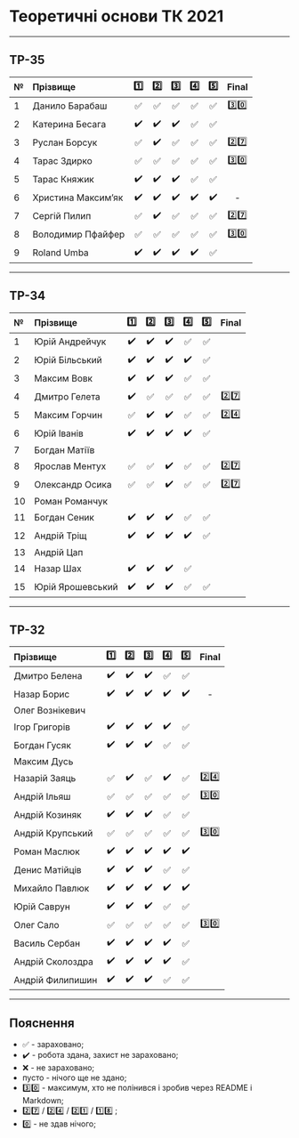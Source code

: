 # Теоретичні основи ТК 2021

---
## ТР-35
| №   | Прізвище          | :one: | :two: | :three: | :four: | :five: | Final |
|:--- | :---------------- |:-------------------------------------:|:-------------------------------------:|:-------------------------------------:|:-------------------------------------:|:-------------------------------------:|:-------------------------------------:|
| 1   | Данило Барабаш    |:white_check_mark:|:white_check_mark:|:white_check_mark:|:white_check_mark:|:white_check_mark:|:three::zero:|
| 2   | Катерина Бесага   |:heavy_check_mark:|:heavy_check_mark:|:heavy_check_mark:|:white_check_mark:|:white_check_mark:||
| 3   | Руслан Борсук     |:white_check_mark:|:heavy_check_mark:|:white_check_mark:|:white_check_mark:|:white_check_mark:|:two::seven:|
| 4   | Тарас Здирко      |:white_check_mark:|:white_check_mark:|:white_check_mark:|:white_check_mark:|:white_check_mark:|:three::zero:|
| 5   | Тарас Княжик      |:heavy_check_mark:|:heavy_check_mark:|:heavy_check_mark:|:white_check_mark:|:white_check_mark:||
| 6   | Христина Максим’як|:heavy_check_mark:|:heavy_check_mark:|:heavy_check_mark:|:heavy_check_mark:|:heavy_check_mark:|-|
| 7   | Сергій Пилип      |:white_check_mark:|:heavy_check_mark:|:white_check_mark:|:white_check_mark:|:white_check_mark:|:two::seven:|
| 8   | Володимир Пфайфер |:white_check_mark:|:white_check_mark:|:white_check_mark:|:white_check_mark:|:white_check_mark:|:three::zero:|
| 9   | Roland Umba       |:heavy_check_mark:|:heavy_check_mark:|:heavy_check_mark:|:heavy_check_mark:|:white_check_mark:||

---
## ТР-34
| №   | Прізвище          | :one: | :two: | :three: | :four: | :five: | Final |
|:--- | :---------------- |:-------------------------------------:|:-------------------------------------:|:-------------------------------------:|:-------------------------------------:|:-------------------------------------:|:-------------------------------------:|
| 1   | Юрій Андрейчук    |:heavy_check_mark:|:heavy_check_mark:|:heavy_check_mark:|:white_check_mark:|:white_check_mark:||
| 2   | Юрій Більський    |:heavy_check_mark:|:heavy_check_mark:|:heavy_check_mark:|:heavy_check_mark:|:white_check_mark:||
| 3   | Максим Вовк       |:heavy_check_mark:|:heavy_check_mark:|:heavy_check_mark:|:white_check_mark:|:white_check_mark:||
| 4   | Дмитро Гелета     |:heavy_check_mark:|:white_check_mark:|:white_check_mark:|:white_check_mark:|:white_check_mark:|:two::seven:|
| 5   | Максим Горчин     |:white_check_mark:|:heavy_check_mark:|:heavy_check_mark:|:white_check_mark:|:white_check_mark:|:two::four:|
| 6   | Юрій Іванів       |:heavy_check_mark:|:heavy_check_mark:|:heavy_check_mark:|:heavy_check_mark:|:white_check_mark:||
| 7   | Богдан Матіїв     |||||||
| 8   | Ярослав Ментух    |:white_check_mark:|:white_check_mark:|:heavy_check_mark:|:white_check_mark:|:white_check_mark:|:two::seven:|
| 9   | Олександр Осика   |:white_check_mark:|:white_check_mark:|:heavy_check_mark:|:white_check_mark:|:white_check_mark:|:two::seven:|
| 10  | Роман Романчук    |||||||
| 11  | Богдан Сеник      |:heavy_check_mark:|:heavy_check_mark:|:heavy_check_mark:|:white_check_mark:|:white_check_mark:||
| 12  | Андрій Тріщ       |:heavy_check_mark:|:heavy_check_mark:|:heavy_check_mark:|:heavy_check_mark:|:white_check_mark:||
| 13  | Андрій Цап        |||||||
| 14  | Назар Шах         |:heavy_check_mark:|:heavy_check_mark:|:heavy_check_mark:|:white_check_mark:|||
| 15  | Юрій Ярошевський  |:heavy_check_mark:|:heavy_check_mark:|:heavy_check_mark:|:white_check_mark:|:white_check_mark:||

---
## ТР-32
| Прізвище          | :one: | :two: | :three: | :four: | :five: | Final |
| :---------------- |:-------------------------------------:|:-------------------------------------:|:-------------------------------------:|:-------------------------------------:|:-------------------------------------:|:-------------------------------------:|
| Дмитро Белена     |:heavy_check_mark:|:heavy_check_mark:|:heavy_check_mark:|:white_check_mark:|:white_check_mark:||
| Назар Борис       |:heavy_check_mark:|:heavy_check_mark:|:heavy_check_mark:|:heavy_check_mark:|:heavy_check_mark:|-|
| Олег Вознікевич   |||||||
| Ігор Григорів     |:heavy_check_mark:|:heavy_check_mark:|:heavy_check_mark:|:heavy_check_mark:|:white_check_mark:||
| Богдан Гусяк      |:heavy_check_mark:|:heavy_check_mark:|:heavy_check_mark:|:white_check_mark:|:white_check_mark:||
| Максим Дусь       |||||||
| Назарій Заяць     |:white_check_mark:|:heavy_check_mark:|:white_check_mark:|:heavy_check_mark:|:white_check_mark:|:two::four:|
| Андрій Ільяш      |:white_check_mark:|:white_check_mark:|:white_check_mark:|:white_check_mark:|:white_check_mark:|:three::zero:|
| Андрій Козиняк    |:heavy_check_mark:|:heavy_check_mark:|:heavy_check_mark:|:white_check_mark:|:white_check_mark:||
| Андрій Крупський  |:white_check_mark:|:white_check_mark:|:white_check_mark:|:white_check_mark:|:white_check_mark:|:three::zero:|
| Роман Маслюк      |:heavy_check_mark:|:heavy_check_mark:|:heavy_check_mark:|:heavy_check_mark:|:heavy_check_mark:||
| Денис Матійців    |:heavy_check_mark:|:heavy_check_mark:|:heavy_check_mark:|:white_check_mark:|:white_check_mark:||
| Михайло Павлюк    |:heavy_check_mark:|:heavy_check_mark:|:heavy_check_mark:|:heavy_check_mark:|:heavy_check_mark:||
| Юрій Саврун       |:heavy_check_mark:|:heavy_check_mark:|:heavy_check_mark:|:white_check_mark:|:white_check_mark:||
| Олег Сало         |:white_check_mark:|:white_check_mark:|:white_check_mark:|:white_check_mark:|:white_check_mark:|:three::zero:|
| Василь Сербан     |:heavy_check_mark:|:heavy_check_mark:|:heavy_check_mark:|:heavy_check_mark:|:white_check_mark:||
| Андрій Сколоздра  |:heavy_check_mark:|:heavy_check_mark:|:heavy_check_mark:|:heavy_check_mark:|:white_check_mark:||
| Андрій Филипишин  |:heavy_check_mark:|:heavy_check_mark:|:heavy_check_mark:|:white_check_mark:|:white_check_mark:||


---
## Пояснення
- :white_check_mark: - зараховано;
- :heavy_check_mark: - робота здана, захист не зараховано;
- :x: - не зараховано;
- пусто - нічого ще не здано;
- :three::zero: - максимум, хто не полінився і зробив через README і Markdown;
- :two::seven: / :two::four: / :two::one: / :one::eight: ;
- :zero: - не здав нічого;
